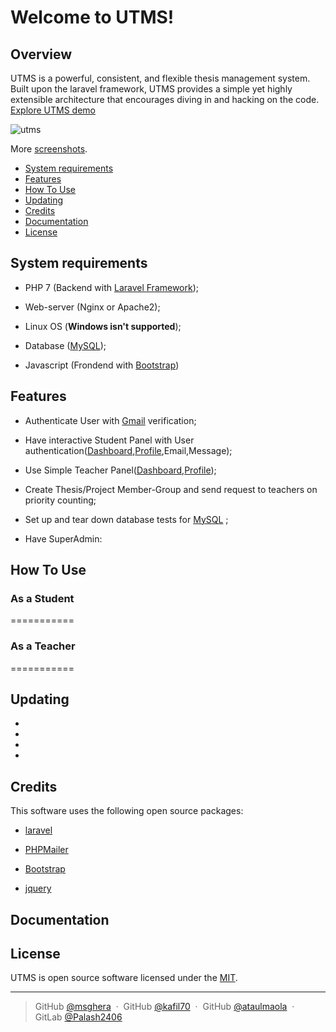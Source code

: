 # Welcome to UTMS!

## Overview


UTMS is a powerful, consistent, and flexible thesis management system. Built upon the laravel framework, UTMS provides a simple yet highly extensible architecture that encourages diving in and hacking on the code. [ Explore UTMS demo](http://ghazanfar.me/itms)



![utms](https://user-images.githubusercontent.com/17488819/50170552-544ee380-031a-11e9-9acf-3c1569ec7ae9.jpg)
      
More [screenshots](screenshots.md).

* [System requirements](#system-requirements)
* [Features](#features)
* [How To Use](#how-to-use)
* [Updating](#updating)
* [Credits](#Credits)
* [Documentation](#Documentation)
* [License](#license)

## System requirements

* PHP 7 (Backend with [Laravel Framework](https://laravel.com));

* Web-server (Nginx or Apache2);

* Linux OS (**Windows isn't supported**);

* Database ([MySQL](https://www.mysql.com));

* Javascript (Frondend with [Bootstrap](https://getbootstrap.com))

## Features

* Authenticate User with [Gmail](https://mail.google.com) verification;

* Have interactive Student Panel with User authentication([Dashboard](docs/student.md),[Profile](docs/profile.md),Email,Message);

* Use Simple Teacher Panel([Dashboard](docs/teacher.md),[Profile](docs/profile.md));

* Create Thesis/Project Member-Group and send request to teachers on priority counting;

* Set up and tear down database tests for  [MySQL](docs/en/plugins/mysql.md) ;

* Have  SuperAdmin:



## How To Use

### As a Student 
===========

### As a Teacher 
===========



## Updating

*

*

*

*

## Credits

This software uses the following open source packages:

* [laravel](https://laravel.com)

* [PHPMailer](https://github.com/PHPMailer/PHPMailer)

* [Bootstrap](https://getbootstrap.com)

* [jquery](https://jquery.com/)


## Documentation



## License

UTMS is open source software licensed under the [MIT](LICENSE).

---

> GitHub [@msghera](https://github.com/msghera) &nbsp;&middot;&nbsp;
> GitHub [@kafil70](https://github.com/kafil70) &nbsp;&middot;&nbsp;
> GitHub [@ataulmaola](https://github.com/ataulmaola) &nbsp;&middot;&nbsp;
> GitLab [@Palash2406](https://gitlab.com/Palash2406) 
